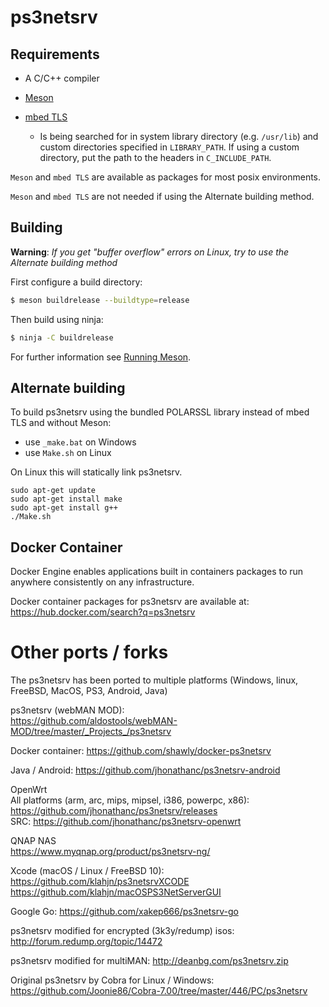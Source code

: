 # ps3netsrv

## Requirements

* A C/C++ compiler

* [Meson](https://mesonbuild.com/Getting-meson.html)

* [mbed TLS](https://tls.mbed.org/)
  * Is being searched for in system library directory (e.g. `/usr/lib`) and custom directories specified in `LIBRARY_PATH`.
  If using a custom directory, put the path to the headers in `C_INCLUDE_PATH`.

`Meson` and `mbed TLS` are available as packages for most posix environments.

`Meson` and `mbed TLS` are not needed if using the Alternate building method.


## Building
**Warning**: *If you get "buffer overflow" errors on Linux, try to use the Alternate building method*

First configure a build directory:

```bash
$ meson buildrelease --buildtype=release
```

Then build using ninja:

```bash
$ ninja -C buildrelease
```

For further information see [Running Meson](https://mesonbuild.com/Running-Meson.html).

## Alternate building
To build ps3netsrv using the bundled POLARSSL library instead of mbed TLS and without Meson:
* use `_make.bat` on Windows 
* use `Make.sh` on Linux

On Linux this will statically link ps3netsrv.

```
sudo apt-get update
sudo apt-get install make
sudo apt-get install g++
./Make.sh
```

## Docker Container
Docker Engine enables applications built in containers packages to run anywhere consistently on any infrastructure.

Docker container packages for ps3netsrv are available at:
https://hub.docker.com/search?q=ps3netsrv

# Other ports / forks
The ps3netsrv has been ported to multiple platforms (Windows, linux, FreeBSD, MacOS, PS3, Android, Java)<br>

ps3netsrv (webMAN MOD):<br>
https://github.com/aldostools/webMAN-MOD/tree/master/_Projects_/ps3netsrv

Docker container: https://github.com/shawly/docker-ps3netsrv

Java / Android: https://github.com/jhonathanc/ps3netsrv-android

OpenWrt<br>
All platforms (arm, arc, mips, mipsel, i386, powerpc, x86): https://github.com/jhonathanc/ps3netsrv/releases<br> 
SRC: https://github.com/jhonathanc/ps3netsrv-openwrt<br>

QNAP NAS<br>
https://www.myqnap.org/product/ps3netsrv-ng/ <br>

Xcode (macOS / Linux / FreeBSD 10):<br>
https://github.com/klahjn/ps3netsrvXCODE <br>
https://github.com/klahjn/macOSPS3NetServerGUI

Google Go: https://github.com/xakep666/ps3netsrv-go

ps3netsrv modified for encrypted (3k3y/redump) isos: http://forum.redump.org/topic/14472

ps3netsrv modified for multiMAN: http://deanbg.com/ps3netsrv.zip

Original ps3netsrv by Cobra for Linux / Windows:<br>
https://github.com/Joonie86/Cobra-7.00/tree/master/446/PC/ps3netsrv
